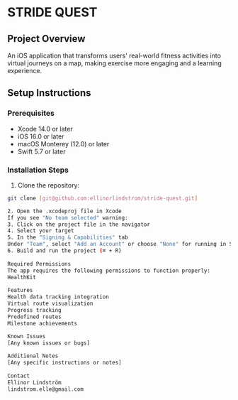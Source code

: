 
# STRIDE QUEST

## Project Overview
An iOS application that transforms users' real-world fitness activities into virtual journeys on a map, making exercise more engaging and a learning experience.

## Setup Instructions

### Prerequisites
- Xcode 14.0 or later
- iOS 16.0 or later
- macOS Monterey (12.0) or later
- Swift 5.7 or later

### Installation Steps
1. Clone the repository:
```bash
git clone [git@github.com:ellinorlindstrom/stride-quest.git]

2. Open the .xcodeproj file in Xcode
If you see "No team selected" warning:
3. Click on the project file in the navigator
4. Select your target
5. In the "Signing & Capabilities" tab
Under "Team", select "Add an Account" or choose "None" for running in Simulator
6. Build and run the project (⌘ + R)
                                                        
Required Permissions
The app requires the following permissions to function properly:
HealthKit
                                                        
Features
Health data tracking integration
Virtual route visualization
Progress tracking
Predefined routes
Milestone achievements
                                                        
Known Issues
[Any known issues or bugs]

Additional Notes
[Any specific instructions or notes]
                                                        
Contact
Ellinor Lindström
lindstrom.elle@gmail.com
